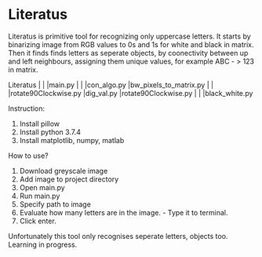 # Literatus
Literatus is primitive tool for recognizing only uppercase letters. It starts by binarizing image from RGB values to 0s and 1s for white and black in matrix. Then it finds finds letters as seperate objects, by coonectivity between up and left neighbours, assigning them unique values, for example ABC - > 123 in matrix.


Literatus
|
|
|main.py
        |
        |
        |con_algo.py
                    |bw_pixels_to_matrix.py
                                          |
                                          |
                                          |rotate90Clockwise.py
                    |dig_val.py
                    |rotate90Clockwise.py
        |
        |
        |black_white.py

Instruction:
1. Install pillow
2. Install python 3.7.4
3. Install matplotlib, numpy, matlab

How to use?

1. Download greyscale image
2. Add image to project directory
3. Open main.py
4. Run main.py
5. Specify path to image
6. Evaluate how many letters are in the image. - Type it to terminal.
7. Click enter.

Unfortunately this tool only recognises seperate letters, objects too. Learning in progress.
